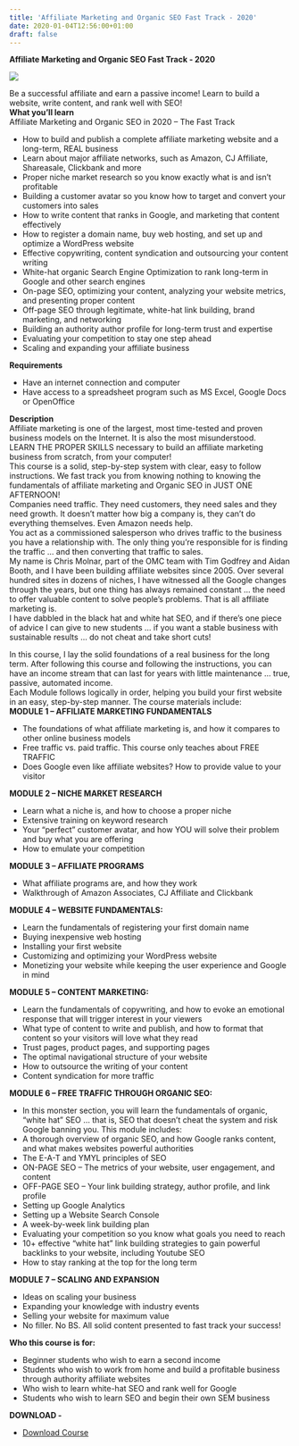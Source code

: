 ```yaml
---
title: 'Affiliate Marketing and Organic SEO Fast Track - 2020'
date: 2020-01-04T12:56:00+01:00
draft: false
---
```


**Affiliate Marketing and Organic SEO Fast Track - 2020**  

[![](https://1.bp.blogspot.com/-hHyLUNgrIhg/XhB8sNVnA_I/AAAAAAAACQs/qJZTx4aFFaAxYQPYekxWtJR1LL1LPZapQCNcBGAsYHQ/s640/Affiliate-Marketing-and-Organic-SEO-in-2020-The-Fast-Track.jpg)](https://1.bp.blogspot.com/-hHyLUNgrIhg/XhB8sNVnA_I/AAAAAAAACQs/qJZTx4aFFaAxYQPYekxWtJR1LL1LPZapQCNcBGAsYHQ/s1600/Affiliate-Marketing-and-Organic-SEO-in-2020-The-Fast-Track.jpg)

Be a successful affiliate and earn a passive income! Learn to build a website, write content, and rank well with SEO!  
**What you’ll learn**  
Affiliate Marketing and Organic SEO in 2020 – The Fast Track  

*   How to build and publish a complete affiliate marketing website and a long-term, REAL business
*   Learn about major affiliate networks, such as Amazon, CJ Affiliate, Shareasale, Clickbank and more
*   Proper niche market research so you know exactly what is and isn’t profitable
*   Building a customer avatar so you know how to target and convert your customers into sales
*   How to write content that ranks in Google, and marketing that content effectively
*   How to register a domain name, buy web hosting, and set up and optimize a WordPress website
*   Effective copywriting, content syndication and outsourcing your content writing
*   White-hat organic Search Engine Optimization to rank long-term in Google and other search engines
*   On-page SEO, optimizing your content, analyzing your website metrics, and presenting proper content
*   Off-page SEO through legitimate, white-hat link building, brand marketing, and networking
*   Building an authority author profile for long-term trust and expertise
*   Evaluating your competition to stay one step ahead
*   Scaling and expanding your affiliate business

**Requirements**  

*   Have an internet connection and computer
*   Have access to a spreadsheet program such as MS Excel, Google Docs or OpenOffice

**Description**  
Affiliate marketing is one of the largest, most time-tested and proven business models on the Internet. It is also the most misunderstood.  
LEARN THE PROPER SKILLS necessary to build an affiliate marketing business from scratch, from your computer!  
This course is a solid, step-by-step system with clear, easy to follow instructions. We fast track you from knowing nothing to knowing the fundamentals of affiliate marketing and Organic SEO in JUST ONE AFTERNOON!  
Companies need traffic. They need customers, they need sales and they need growth. It doesn’t matter how big a company is, they can’t do everything themselves. Even Amazon needs help.  
You act as a commissioned salesperson who drives traffic to the business you have a relationship with. The only thing you’re responsible for is finding the traffic … and then converting that traffic to sales.  
My name is Chris Molnar, part of the OMC team with Tim Godfrey and Aidan Booth, and I have been building affiliate websites since 2005. Over several hundred sites in dozens of niches, I have witnessed all the Google changes through the years, but one thing has always remained constant … the need to offer valuable content to solve people’s problems. That is all affiliate marketing is.  
I have dabbled in the black hat and white hat SEO, and if there’s one piece of advice I can give to new students … if you want a stable business with sustainable results … do not cheat and take short cuts!  
  
In this course, I lay the solid foundations of a real business for the long term. After following this course and following the instructions, you can have an income stream that can last for years with little maintenance … true, passive, automated income.  
Each Module follows logically in order, helping you build your first website in an easy, step-by-step manner. The course materials include:  
**MODULE 1 – AFFILIATE MARKETING FUNDAMENTALS**  

*   The foundations of what affiliate marketing is, and how it compares to other online business models
*   Free traffic vs. paid traffic. This course only teaches about FREE TRAFFIC
*   Does Google even like affiliate websites? How to provide value to your visitor

**MODULE 2 – NICHE MARKET RESEARCH**  

*   Learn what a niche is, and how to choose a proper niche
*   Extensive training on keyword research
*   Your “perfect” customer avatar, and how YOU will solve their problem and buy what you are offering
*   How to emulate your competition

**MODULE 3 – AFFILIATE PROGRAMS**  

*   What affiliate programs are, and how they work
*   Walkthrough of Amazon Associates, CJ Affiliate and Clickbank

**MODULE 4 – WEBSITE FUNDAMENTALS:**  

*   Learn the fundamentals of registering your first domain name
*   Buying inexpensive web hosting
*   Installing your first website
*   Customizing and optimizing your WordPress website
*   Monetizing your website while keeping the user experience and Google in mind

**MODULE 5 – CONTENT MARKETING:**  

*   Learn the fundamentals of copywriting, and how to evoke an emotional response that will trigger interest in your viewers
*   What type of content to write and publish, and how to format that content so your visitors will love what they read
*   Trust pages, product pages, and supporting pages
*   The optimal navigational structure of your website
*   How to outsource the writing of your content
*   Content syndication for more traffic

**MODULE 6 – FREE TRAFFIC THROUGH ORGANIC SEO:**  

*   In this monster section, you will learn the fundamentals of organic, “white hat” SEO … that is, SEO that doesn’t cheat the system and risk Google banning you. This module includes:
*   A thorough overview of organic SEO, and how Google ranks content, and what makes websites powerful authorities
*   The E-A-T and YMYL principles of SEO
*   ON-PAGE SEO – The metrics of your website, user engagement, and content
*   OFF-PAGE SEO – Your link building strategy, author profile, and link profile
*   Setting up Google Analytics
*   Setting up a Website Search Console
*   A week-by-week link building plan
*   Evaluating your competition so you know what goals you need to reach
*   10+ effective “white hat” link building strategies to gain powerful backlinks to your website, including Youtube SEO
*   How to stay ranking at the top for the long term

**MODULE 7 – SCALING AND EXPANSION**  

*   Ideas on scaling your business
*   Expanding your knowledge with industry events
*   Selling your website for maximum value
*   No filler. No BS. All solid content presented to fast track your success!

**Who this course is for:**  

*   Beginner students who wish to earn a second income
*   Students who wish to work from home and build a profitable business through authority affiliate websites
*   Who wish to learn white-hat SEO and rank well for Google
*   Students who wish to learn SEO and begin their own SEM business

**DOWNLOAD -**

*   [Download Course](http://gestyy.com/w65tJe)
